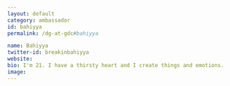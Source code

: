```yaml
---
layout: default
category: ambassador
id: bahiyya
permalink: /dg-at-gdc#bahiyya

name: Bahiyya
twitter-id: breakinbahiyya
website:
bio: I'm 21. I have a thirsty heart and I create things and emotions.
image:
---
```

